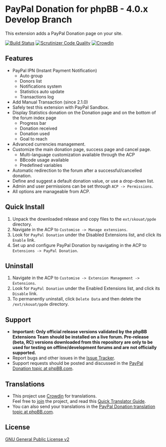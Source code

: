 # PayPal Donation for phpBB - 4.0.x Develop Branch
This extension adds a PayPal Donation page on your site.

[![Build Status](https://github.com/Skouat/ext_paypal_donation/workflows/Tests/badge.svg)](https://github.com/Skouat/ext_paypal_donation/actions) [![Scrutinizer Code Quality](https://scrutinizer-ci.com/g/Skouat/ext_paypal_donation/badges/quality-score.png?b=develop-4.0.x)](https://scrutinizer-ci.com/g/Skouat/ext_paypal_donation/?branch=develop-4.0.x) [![Crowdin](https://badges.crowdin.net/skouat-ppde/localized.svg)](https://crowdin.com/project/skouat-ppde)

## Features
  * PayPal IPN (Instant Payment Notification)
    * Auto group
    * Donors list
    * Notifications system
    * Statistics auto update
    * Transactions log
  * Add Manual Transaction (since 2.1.0)
  * Safely test this extension with PayPal Sandbox.
  * Display Statistics donation on the Donation page and on the bottom of the forum index page
    * Progress bar
    * Donation received
    * Donation used
    * Goal to reach
  * Advanced currencies management.
  * Customize the main donation page, success page and cancel page.
    * Multi-language customization available through the ACP
    * BBcode usage available
    * Predefined variables
  * Automatic redirection to the forum after a successful/cancelled donation.
  * Define and suggest a default donation value, or use a drop-down list.
  * Admin and user permissions can be set through `ACP -> Permissions`.
  * All options are manageable from ACP.

## Quick Install
  1. Unpack the downloaded release and copy files to the `ext/skouat/ppde` directory.
  2. Navigate in the ACP to `Customise -> Manage extensions`.
  3. Look for `PayPal Donation` under the Disabled Extensions list, and click its `Enable` link.
  4. Set up and configure PayPal Donation by navigating in the ACP to `Extensions -> PayPal Donation`.

## Uninstall
  1. Navigate in the ACP to `Customise -> Extension Management -> Extensions`.
  2. Look for `PayPal Donation` under the Enabled Extensions list, and click its `Disable` link.
  3. To permanently uninstall, click `Delete Data` and then delete the `/ext/skouat/ppde` directory.

## Support
  * **Important: Only official release versions validated by the phpBB Extensions Team should be installed on a live forum. Pre-release (beta, RC) versions downloaded from this repository are only to be used for testing on offline/development forums and are not officially supported.**
  * Report bugs and other issues in the [Issue Tracker](https://github.com/Skouat/ext_paypal_donation/issues).
  * Support requests should be posted and discussed in the [PayPal Donation topic at phpBB.com](https://www.phpbb.com/community/viewtopic.php?f=456&t=2358616).

## Translations
  * This project use [Crowdin](https://crwd.in/skouat-ppde) for translations.  
    Feel free to [join](https://crwd.in/skouat-ppde) the project, and read this [Quick Translator Guide](https://github.com/Skouat/ext_paypal_donation/blob/develop-4.0.x/docs/crowdin.md).
  * You can also send your translations in the [PayPal Donation translation topic at phpBB.com](https://www.phpbb.com/customise/db/extension/paypal_donation_extension/support/topic/216046).

## License
[GNU General Public License v2](https://opensource.org/licenses/GPL-2.0)
